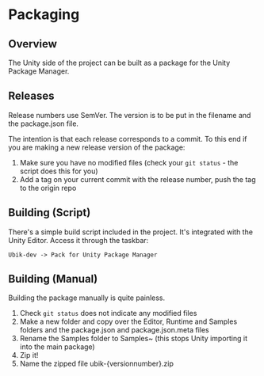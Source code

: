 # Packaging

## Overview

The Unity side of the project can be built as a package for the Unity Package Manager.

## Releases

Release numbers use SemVer. The version is to be put in the filename and the package.json file.

The intention is that each release corresponds to a commit. To this end if you are making a new release version of the package:

1. Make sure you have no modified files (check your `git status` - the script does this for you)
2. Add a tag on your current commit with the release number, push the tag to the origin repo

## Building (Script)

There's a simple build script included in the project. It's integrated with the Unity Editor. Access it through the taskbar: 

`Ubik-dev -> Pack for Unity Package Manager` 

## Building (Manual)

Building the package manually is quite painless. 

1. Check `git status` does not indicate any modified files
2. Make a new folder and copy over the Editor, Runtime and Samples folders and the package.json and package.json.meta files
3. Rename the Samples folder to Samples~ (this stops Unity importing it into the main package)
4. Zip it!  
5. Name the zipped file ubik-{versionnumber}.zip